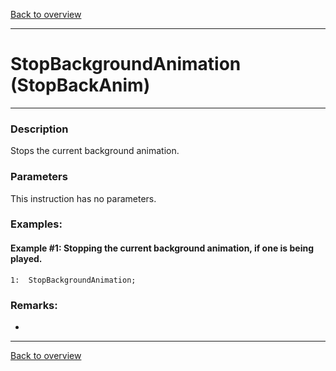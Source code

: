 [Back to overview](index.md)

---
# StopBackgroundAnimation (StopBackAnim)
---
### Description
Stops the current background animation.

### Parameters
This instruction has no parameters.

### Examples:
#### Example #1: Stopping the current background animation, if one is being played.
```
1:  StopBackgroundAnimation;
```

### Remarks:
-

---
[Back to overview](index.md)